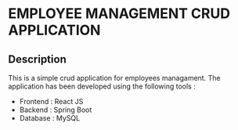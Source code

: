 # EMPLOYEE MANAGEMENT CRUD APPLICATION
## Description

This is a simple crud application for employees managament. 
The application has been developed using the following tools :
- Frontend : React JS
- Backend : Spring Boot
- Database : MySQL
